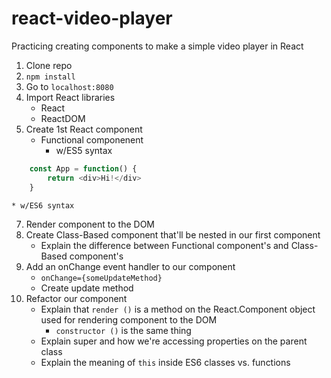 # react-video-player

Practicing creating components to make a simple video player in React

1. Clone repo
2. `npm install`
4. Go to `localhost:8080`
5. Import React libraries
    * React
    * ReactDOM
6. Create 1st React component
    * Functional componenent
        * w/ES5 syntax
```javascript
    const App = function() {
        return <div>Hi!</div>
    }
```

    * w/ES6 syntax
7. Render component to the DOM
8. Create Class-Based component that'll be nested in our first component
    * Explain the difference between Functional component's and Class-Based component's
9. Add an onChange event handler to our component
    * `onChange={someUpdateMethod}`
    * Create update method
10. Refactor our component
    * Explain that `render ()` is a method on the React.Component object used for rendering component to the DOM
        * `constructor ()` is the same thing
    * Explain super and how we're accessing properties on the parent class
    * Explain the meaning of `this` inside ES6 classes vs. functions